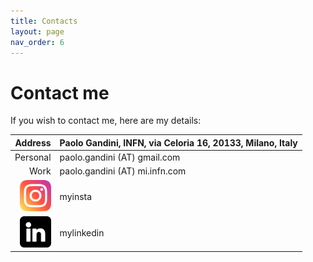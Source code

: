 ```yaml
---
title: Contacts
layout: page
nav_order: 6
---
```

# Contact me
If you wish to contact me, here are my details:

| Address  | Paolo Gandini, INFN, via Celoria 16, 20133, Milano, Italy |
| ----:    | :---- | 
| Personal | paolo.gandini (AT) gmail.com      |
| Work     | paolo.gandini (AT) mi.infn.com    |
|<img src="assets/icons/instagram.png" alt="Instagram" width="50"/> | myinsta    |
|<img src="assets/icons/linkedin.png" alt="Linkedin" width="50"/>  | mylinkedin |
